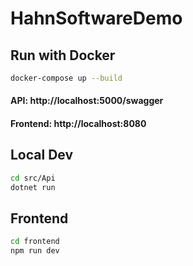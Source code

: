 # HahnSoftwareDemo

## Run with Docker
```bash
docker-compose up --build
```

#### API: http://localhost:5000/swagger
#### Frontend: http://localhost:8080

## Local Dev
```bash
cd src/Api
dotnet run
```
## Frontend
```bash
cd frontend
npm run dev
```